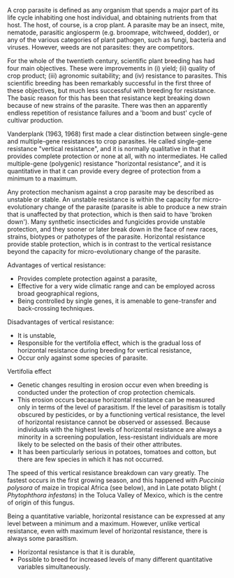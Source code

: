A crop parasite is defined as any organism that spends a major part of its life cycle inhabiting one host individual, and obtaining nutrients from that host. The host, of course, is a crop plant. A parasite may be an insect, mite, nematode, parasitic angiosperm (e.g. broomrape, witchweed, dodder), or any of the various categories of plant pathogen, such as fungi, bacteria and viruses. However, weeds are not parasites: they are competitors.

For the whole of the twentieth century, scientific plant breeding has had four main objectives. These were improvements in (i) yield; (ii) quality of crop product; (iii) agronomic suitability; and (iv) resistance to parasites. This scientific breeding has been remarkably successful in the first three of these objectives, but much less successful with breeding for resistance. The basic reason for this has been that resistance kept breaking down because of new strains of the parasite. There was then an apparently endless repetition of resistance failures and a 'boom and bust' cycle of cultivar production.

Vanderplank (1963, 1968) first made a clear distinction between single-gene and multiple-gene resistances to crop parasites. He called single-gene resistance "vertical resistance", and it is normally qualitative in that it provides complete protection or none at all, with no intermediates. He called multiple-gene (polygenic) resistance "horizontal resistance", and it is quantitative in that it can provide every degree of protection from a minimum to a maximum.

Any protection mechanism against a crop parasite may be described as unstable or stable. An unstable resistance is within the capacity for micro-evolutionary change of the parasite (parasite is able to produce a new strain that is unaffected by that protection, which is then said to have 'broken down'). Many synthetic insecticides and fungicides provide unstable protection, and they sooner or later break down in the face of new races, strains, biotypes or pathotypes of the parasite. Horizontal resistance provide stable protection, which is in contrast to the vertical resistance beyond the capacity for micro-evolutionary change of the parasite.

Advantages of vertical resistance:

- Provides complete protection against a parasite,
- Effective for a very wide climatic range and can be employed across broad geographical regions,
- Being controlled by single genes, it is amenable to gene-transfer and back-crossing techniques.

Disadvantages of vertical resistance:

- It is unstable,
- Responsible for the vertifolia effect, which is the gradual loss of horizontal resistance during breeding for vertical resistance,
- Occur only against some species of parasite.

Vertifolia effect

- Genetic changes resulting in erosion occur even when breeding is conducted under the protection of crop protection chemicals.
- This erosion occurs because horizontal resistance can be measured only in terms of the level of parasitism. If the level of parasitism is totally obscured by pesticides, or by a functioning vertical resistance, the level of horizontal resistance cannot be observed or assessed. Because individuals with the highest levels of horizontal resistance are always a minority in a screening population, less-resistant individuals are more likely to be selected on the basis of their other attributes.
- It has been particularly serious in potatoes, tomatoes and cotton, but there are few species in which it has not occurred.

The speed of this vertical resistance breakdown can vary greatly. The fastest occurs in the first growing season, and this happened with _Puccinia polysora_ of maize in tropical Africa (see below), and in Late potato blight ( _Phytophthora infestans_) in the Toluca Valley of Mexico, which is the centre of origin of this fungus.

Being a quantitative variable, horizontal resistance can be expressed at any level between a minimum and a maximum. However, unlike vertical resistance, even with maximum level of horizontal resistance, there is always some parasitism.

- Horizontal resistance is that it is durable,
- Possible to breed for increased levels of many different quantitative variables simultaneously.